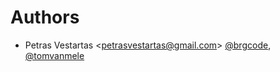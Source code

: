 # Authors

- Petras Vestartas <<petrasvestartas@gmail.com>> [@brgcode](https://github.com/brgcode), [@tomvanmele](https://github.com/petrasvestartas)
